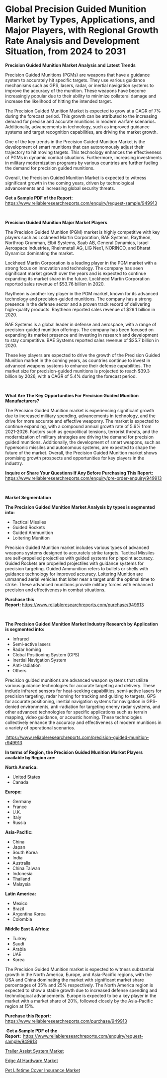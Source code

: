 <p><h1>Global Precision Guided Munition Market by Types, Applications, and Major Players, with Regional Growth Rate Analysis and Development Situation, from 2024 to 2031</h1></p><p><strong>Precision Guided Munition Market Analysis and Latest Trends</strong></p>
<p><p>Precision Guided Munitions (PGMs) are weapons that have a guidance system to accurately hit specific targets. They use various guidance mechanisms such as GPS, lasers, radar, or inertial navigation systems to improve the accuracy of the munition. These weapons have become increasingly popular due to their ability to minimize collateral damage and increase the likelihood of hitting the intended target.</p><p>The Precision Guided Munition Market is expected to grow at a CAGR of 7% during the forecast period. This growth can be attributed to the increasing demand for precise and accurate munitions in modern warfare scenarios. Additionally, advancements in technology, such as improved guidance systems and target recognition capabilities, are driving the market growth.</p><p>One of the key trends in the Precision Guided Munition Market is the development of smart munitions that can autonomously adjust their trajectory to hit moving targets. This technology enhances the effectiveness of PGMs in dynamic combat situations. Furthermore, increasing investments in military modernization programs by various countries are further fueling the demand for precision guided munitions.</p><p>Overall, the Precision Guided Munition Market is expected to witness significant growth in the coming years, driven by technological advancements and increasing global security threats.</p></p>
<p><strong>Get a Sample PDF of the Report:&nbsp;</strong> <a href="https://www.reliableresearchreports.com/enquiry/request-sample/949913">https://www.reliableresearchreports.com/enquiry/request-sample/949913</a></p>
<p>&nbsp;</p>
<p><strong>Precision Guided Munition Major Market Players</strong></p>
<p><p>The Precision Guided Munition (PGM) market is highly competitive with key players such as Lockheed Martin Corporation, BAE Systems, Raytheon, Northrop Grumman, Elbit Systems, Saab AB, General Dynamics, Israel Aerospace Industries, Rheinmetall AG, LIG Nex1, NORINCO, and Bharat Dynamics dominating the market.</p><p>Lockheed Martin Corporation is a leading player in the PGM market with a strong focus on innovation and technology. The company has seen significant market growth over the years and is expected to continue expanding its market share in the future. Lockheed Martin Corporation reported sales revenue of $53.76 billion in 2020.</p><p>Raytheon is another key player in the PGM market, known for its advanced technology and precision-guided munitions. The company has a strong presence in the defense sector and a proven track record of delivering high-quality products. Raytheon reported sales revenue of $29.1 billion in 2020.</p><p>BAE Systems is a global leader in defense and aerospace, with a range of precision-guided munition offerings. The company has been focused on expanding its market presence and investing in research and development to stay competitive. BAE Systems reported sales revenue of $25.7 billion in 2020.</p><p>These key players are expected to drive the growth of the Precision Guided Munition market in the coming years, as countries continue to invest in advanced weapons systems to enhance their defense capabilities. The market size for precision-guided munitions is projected to reach $39.3 billion by 2026, with a CAGR of 5.4% during the forecast period.</p></p>
<p>&nbsp;</p>
<p><strong>What Are The Key Opportunities For Precision Guided Munition Manufacturers?</strong></p>
<p><p>The Precision Guided Munition market is experiencing significant growth due to increased military spending, advancements in technology, and the drive for more accurate and effective weaponry. The market is expected to continue expanding, with a compound annual growth rate of 5.6% from 2021-2026. Factors such as geopolitical tensions, terrorist threats, and the modernization of military strategies are driving the demand for precision guided munitions. Additionally, the development of smart weapons, such as hypersonic missiles and autonomous systems, are expected to shape the future of the market. Overall, the Precision Guided Munition market shows promising growth prospects and opportunities for key players in the industry.</p></p>
<p><strong>Inquire or Share Your Questions If Any Before Purchasing This Report:</strong> <a href="https://www.reliableresearchreports.com/enquiry/pre-order-enquiry/949913">https://www.reliableresearchreports.com/enquiry/pre-order-enquiry/949913</a></p>
<p>&nbsp;</p>
<p><strong>Market Segmentation</strong></p>
<p><strong>The Precision Guided Munition Market Analysis by types is segmented into:</strong></p>
<p><ul><li>Tactical Missiles</li><li>Guided Rockets</li><li>Guided Ammunition</li><li>Loitering Munition</li></ul></p>
<p><p>Precision Guided Munition market includes various types of advanced weapons systems designed to accurately strike targets. Tactical Missiles are self-propelled projectiles with guided systems for pinpoint accuracy. Guided Rockets are propelled projectiles with guidance systems for precision targeting. Guided Ammunition refers to bullets or shells with guidance technology for improved accuracy. Loitering Munition are unmanned aerial vehicles that loiter near a target until the optimal time to strike. These advanced munitions provide military forces with enhanced precision and effectiveness in combat situations.</p></p>
<p><strong>Purchase this Report:&nbsp;</strong><a href="https://www.reliableresearchreports.com/purchase/949913">https://www.reliableresearchreports.com/purchase/949913</a></p>
<p>&nbsp;</p>
<p><strong>The Precision Guided Munition Market Industry Research by Application is segmented into:</strong></p>
<p><ul><li>Infrared</li><li>Semi-active lasers</li><li>Radar homing</li><li>Global Positioning System (GPS)</li><li>Inertial Navigation System</li><li>Anti-radiation</li><li>Others</li></ul></p>
<p><p>Precision guided munitions are advanced weapon systems that utilize various guidance technologies for accurate targeting and delivery. These include infrared sensors for heat-seeking capabilities, semi-active lasers for precision targeting, radar homing for tracking and guiding to targets, GPS for accurate positioning, inertial navigation systems for navigation in GPS-denied environments, anti-radiation for targeting enemy radar systems, and other advanced technologies for specific applications such as terrain mapping, video guidance, or acoustic homing. These technologies collectively enhance the accuracy and effectiveness of modern munitions in a variety of operational scenarios.</p></p>
<p><a href="https://www.reliableresearchreports.com/precision-guided-munition-r949913">&nbsp;https://www.reliableresearchreports.com/precision-guided-munition-r949913</a></p>
<p><strong>In terms of Region, the Precision Guided Munition Market Players available by Region are:</strong></p>
<p>
    <p> <strong> North America: </strong>
        <ul>
            <li>United States</li>
            <li>Canada</li>
        </ul>
        </p> 
    <p> <strong> Europe: </strong>
        <ul>
            <li>Germany</li>
            <li>France</li>
            <li>U.K.</li>
            <li>Italy</li>
            <li>Russia</li>
        </ul>
        </p> 
    <p> <strong> Asia-Pacific: </strong>
        <ul>
            <li>China</li>
            <li>Japan</li>
            <li>South Korea</li>
            <li>India</li>
            <li>Australia</li>
            <li>China Taiwan</li>
            <li>Indonesia</li>
            <li>Thailand</li>
            <li>Malaysia</li>
        </ul>
        </p> 
    <p> <strong> Latin America: </strong>
        <ul>
            <li>Mexico</li>
            <li>Brazil</li>
            <li>Argentina Korea</li>
            <li>Colombia</li>
        </ul>
        </p> 
    <p> <strong> Middle East & Africa: </strong>
        <ul>
            <li>Turkey</li>
            <li>Saudi</li>
            <li>Arabia</li>
            <li>UAE</li>
            <li>Korea</li>
        </ul>
    </p>
    </p>
<p><p>The Precision Guided Munition market is expected to witness substantial growth in the North America, Europe, and Asia-Pacific regions, with the USA and China dominating the market with significant market share percentages of 35% and 25% respectively. The North America region is expected to show a stable growth due to increased defense spending and technological advancements. Europe is expected to be a key player in the market with a market share of 20%, followed closely by the Asia-Pacific region at 15%.</p></p>
<p><strong>Purchase this Report: </strong><a href="https://www.reliableresearchreports.com/purchase/949913">https://www.reliableresearchreports.com/purchase/949913</a></p>
<p>&nbsp;<strong>Get a Sample PDF of the Report:&nbsp;&nbsp;</strong><a href="https://www.reliableresearchreports.com/enquiry/request-sample/949913">https://www.reliableresearchreports.com/enquiry/request-sample/949913</a></p>
<p><strong></strong></p>
<p><p><a href="https://github.com/kufem1/Market-Research-Report-List-2/blob/main/trailer-assist-system-market.md">Trailer Assist System Market</a></p><p><a href="https://github.com/singletonthaxterkelliehr2df/Market-Research-Report-List-2/blob/main/edge-ai-hardware-market.md">Edge AI Hardware Market</a></p><p><a href="https://github.com/kosella/Market-Research-Report-List-3/blob/main/pet-lifetime-cover-insurance-market.md">Pet Lifetime Cover Insurance Market</a></p></p>
